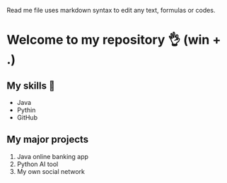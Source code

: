 Read me file uses markdown syntax to edit any text, formulas or codes.

# Welcome to my repository 👌 (win + .)

## My skills 💪
- Java
- Pythin
- GitHub

## My major projects
1. Java online banking app
2. Python AI tool
3. My own social network
